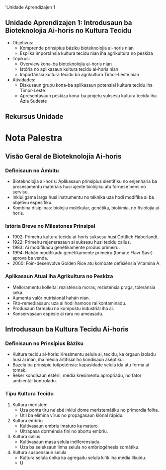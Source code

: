 'Unidade Aprendizajen 1

## Unidade Aprendizajen 1: Introdusaun ba Bioteknolojia Ai-horis no Kultura Tecidu
- Objetivus:
  * Komprende prinsípius báziku bioteknolojia ai-horis nian
  * Esplika importánsia kultura tecidu nian iha agrikultura no peskiza
- Tópikus:
  * Overview kona-ba bioteknolojia ai-horis nian
  * Istória no aplikasaun kultura tecidu ai-horis nian
  * Importánsia kultura tecidu ba agrikultura Timor-Leste nian
- Atividades:
  * Diskusaun grupu kona-ba aplikasaun potensial kultura tecidu iha Timor-Leste
  * Apresentasaun peskiza kona-ba projetu suksesu kultura tecidu iha Ázia Sudeste

## Rekursus Unidade

# Nota Palestra

## Visão Geral de Bioteknolojia Ai-horis

### Definisaun no Ámbitu
- Bioteknolojia ai-horis: Aplikasaun prinsípius sientífiku no enjenharia ba prosesamentu materiais husi ajente biolójiku atu fornese bens no servisu.
- Inklui gama larga husi instrumentu no téknika uza hodi modifika ai ba objetivu espesífiku.
- Kombina disiplinas: biolojia molékular, genétika, biokimia, no fisiolojia ai-horis.

### Istória Breve no Milestones Prinsipal
- 1902: Primeiru kultura tecidu ai-horis suksesu husi Gottlieb Haberlandt.
- 1922: Primeiru rejenerasaun ai suksesu husi tecidu callus.
- 1983: Ai modifikadu genétikamente produs primeiru.
- 1994: Hahán modifikadu genétikamente primeiru (tomate Flavr Savr) aprova ba venda.
- 2000: Foin-desenvolve Golden Rice atu kombate defisiénsia Vitamina A.

### Aplikasaun Atual iha Agrikultura no Peskiza
- Melloramentu kolleita: rezisténsia moras, rezisténsia praga, toleránsia seka.
- Aumenta valór nutrisionál hahán nian.
- Fito-remediasaun: uza ai hodi hamoos rai kontaminadu.
- Produsaun fármaku no kompostu industriál iha ai.
- Konservasaun espésie ai raru no ameasadu.

## Introdusaun ba Kultura Tecidu Ai-horis

### Definisaun no Prinsípius Báziku
- Kultura tecidu ai-horis: Kresimentu selula ai, tecidu, ka órgaun izoladu husi ai inan, iha média artifisial ho kondisaun aséptiku.
- Bazeia ba prinsípiu totipoténsia: kapasidade selula ida atu forma ai tomak.
- Reker kondisaun estéril, média kresimentu apropriadu, no fator ambientál kontroladu.

### Tipu Kultura Tecidu
1. Kultura meristem
   - Uza ponta tiru ne'ebé inklui dome meristemátiku no primordia folha.
   - Útil ba elimina vírus no propagasaun klónal rápidu.
2. Kultura embriu
   - Kultivasaun embriu imaturo ka maturo.
   - Ultrapasa dorménsia fini no abortu embriu.
3. Kultura callus
   - Kultivasaun masa selula indiferensiadu.
   - Uza ba seleksaun linha selula no embriogénesis somátiku.
4. Kultura suspensaun selula
   - Kultura selula únika ka agregadu selula ki'ik iha média líkuidu.
   - U